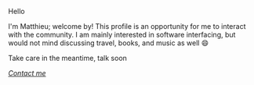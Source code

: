 Hello

I'm Matthieu; welcome by! This profile is an opportunity for me to interact with the community. I am mainly interested in software interfacing, but would not mind discussing travel, books, and music as well 😄  

Take care in the meantime, talk soon




[*Contact me*](mailto:matthieumoundou@hotmail.com)
